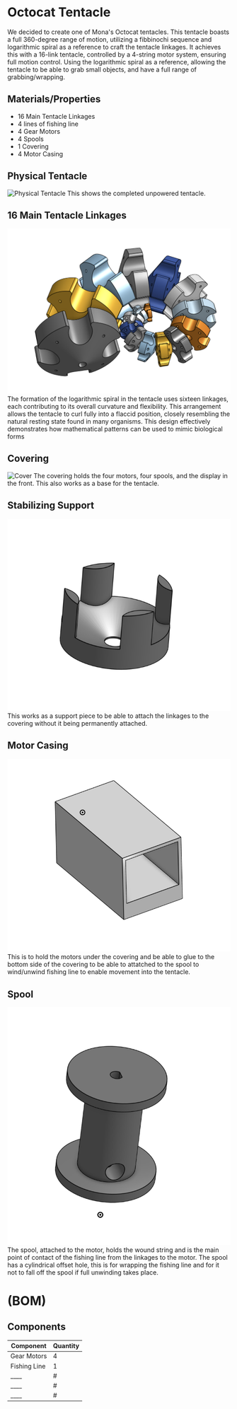 # Octocat Tentacle
We decided to create one of Mona's Octocat tentacles. This tentacle boasts a full 360-degree range of motion, utilizing a fibbinochi sequence and logarithmic spiral as a reference to craft the tentacle linkages. It achieves this with a 16-link tentacle, controlled by a 4-string motor system, ensuring full motion control. Using the logarithmic spiral as a reference, allowing the tentacle to be able to grab small objects, and have a full range of grabbing/wrapping.

## Materials/Properties
- 16 Main Tentacle Linkages
- 4 lines of fishing line
- 4 Gear Motors
- 4 Spools
- 1 Covering
- 4 Motor Casing

## Physical Tentacle
![Physical Tentacle](assets/tentacle_real.png)
This shows the completed unpowered tentacle.

## 16 Main Tentacle Linkages
![Tentacles](assets/main_links.png)
The formation of the logarithmic spiral in the tentacle uses sixteen linkages, each contributing to its overall curvature and flexibility. This arrangement allows the tentacle to curl fully into a flaccid position, closely resembling the natural resting state found in many organisms. This design effectively demonstrates how mathematical patterns can be used to mimic biological forms

## Covering
![Cover](assets/covering.png)
The covering holds the four motors, four spools, and the display in the front. This also works as a base for the tentacle.

## Stabilizing Support
![Support](assets/f_fit_support.png)
This works as a support piece to be able to attach the linkages to the covering without it being permanently attached.

## Motor Casing
![Motor Casing](assets/motor_casing.png)
This is to hold the motors under the covering and be able to glue to the bottom side of the covering to be able to attatched to the spool to wind/unwind fishing line to enable movement into the tentacle.

## Spool
![Spool](assets/spool.png)
The spool, attached to the motor, holds the wound string and is the main point of contact of the fishing line from the linkages to the motor. The spool has a cylindrical offset hole, this is for wrapping the fishing line and for it not to fall off the spool if full unwinding takes place.

# (BOM)
## Components

| Component | Quantity |
|-----------|----------|
| Gear Motors | 4 | 
| Fishing Line | 1 | 
| ____ | # | 
| ____ | # | 
| ____ | # |
